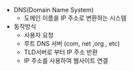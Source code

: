 - DNS(Domain Name System)
	- 도메인 이름을 IP 주소로 변환하는 시스템
- 동작방식
	- 사용자 요청
	- 루트 DNS 서버 (com, net ,org , etc)
	- TLD서버로 부터 IP 주소 반환
	- IP 주소를 사용하여 웹사이트 연결
